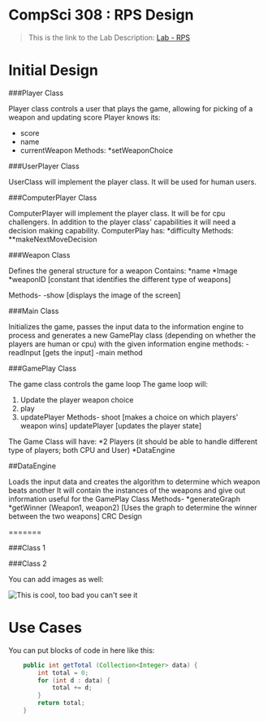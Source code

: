 CompSci 308 : RPS Design
===================

> This is the link to the Lab Description: 
[Lab - RPS](http://www.cs.duke.edu/courses/compsci308/spring16/classwork/02_design_rps/index.php)

Initial Design
=======

###Player Class

Player class controls a user that plays the game, allowing for picking of a weapon and updating score
Player knows its:
* score
* name
* currentWeapon
Methods: 
*setWeaponChoice

###UserPlayer Class

UserClass will implement the player class.  It will be used for human users.  

###ComputerPlayer Class

ComputerPlayer will implement the player class.  It will be for cpu challengers.  In addition to the player
class' capabilities it will need a decision making capability. 
ComputerPlay has:
*difficulty
Methods:
**makeNextMoveDecision

###Weapon Class

Defines the general structure for a weapon
Contains:
*name
*Image
*weaponID [constant that identifies the different type of weapons]

Methods-
-show [displays the image of the screen]

###Main Class

Initializes the game, passes the input data to the information engine to process and 
generates a new GamePlay class (depending on whether the players are human or cpu) with the given information
engine 
methods:
-readInput [gets the input]
-main method

###GamePlay Class

The game class controls the game loop
The game loop will:
1. Update the player weapon choice
2. play 
3. updatePlayer
Methods-
shoot [makes a choice on which players' weapon wins] 
updatePlayer [updates the player state] 

The Game Class will have:
*2 Players (it should be able to handle different type of players; both CPU and User)
*DataEngine


##DataEngine 

Loads the input data and creates the algorithm to determine which weapon beats another
It will contain the instances of the weapons and give out information useful for the GamePlay Class
Methods-
*generateGraph
*getWinner (Weapon1, weapon2) [Uses the graph to determine the winner between the two weapons]
CRC Design

=======

###Class 1


###Class 2

You can add images as well:

![This is cool, too bad you can't see it](crc-example.png "Our CRC cards")


Use Cases
=======

You can put blocks of code in here like this:
```java
    public int getTotal (Collection<Integer> data) {
        int total = 0;
        for (int d : data) {
            total += d;
        }
        return total;
    }
```

